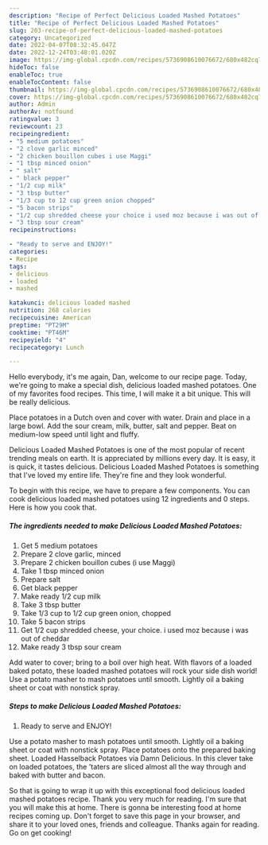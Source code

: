 ```yaml
---
description: "Recipe of Perfect Delicious Loaded Mashed Potatoes"
title: "Recipe of Perfect Delicious Loaded Mashed Potatoes"
slug: 203-recipe-of-perfect-delicious-loaded-mashed-potatoes
category: Uncategorized
date: 2022-04-07T08:32:45.047Z
date: 2022-12-24T03:48:01.020Z
image: https://img-global.cpcdn.com/recipes/5736908610076672/680x482cq70/delicious-loaded-mashed-potatoes-recipe-main-photo.jpg
hideToc: false
enableToc: true
enableTocContent: false
thumbnail: https://img-global.cpcdn.com/recipes/5736908610076672/680x482cq70/delicious-loaded-mashed-potatoes-recipe-main-photo.jpg
cover: https://img-global.cpcdn.com/recipes/5736908610076672/680x482cq70/delicious-loaded-mashed-potatoes-recipe-main-photo.jpg
author: Admin
authorAv: notfound
ratingvalue: 3
reviewcount: 23
recipeingredient:
- "5 medium potatoes"
- "2 clove garlic minced"
- "2 chicken bouillon cubes i use Maggi"
- "1 tbsp minced onion"
- " salt"
- " black pepper"
- "1/2 cup milk"
- "3 tbsp butter"
- "1/3 cup to 12 cup green onion chopped"
- "5 bacon strips"
- "1/2 cup shredded cheese your choice i used moz because i was out of cheddar"
- "3 tbsp sour cream"
recipeinstructions:

- "Ready to serve and ENJOY!"
categories:
- Recipe
tags:
- delicious
- loaded
- mashed

katakunci: delicious loaded mashed 
nutrition: 268 calories
recipecuisine: American
preptime: "PT29M"
cooktime: "PT46M"
recipeyield: "4"
recipecategory: Lunch

---
```



Hello everybody, it's me again, Dan, welcome to our recipe page. Today, we're going to make a special dish, delicious loaded mashed potatoes. One of my favorites food recipes. This time, I will make it a bit unique. This will be really delicious.

Place potatoes in a Dutch oven and cover with water. Drain and place in a large bowl. Add the sour cream, milk, butter, salt and pepper. Beat on medium-low speed until light and fluffy.

Delicious Loaded Mashed Potatoes is one of the most popular of recent trending meals on earth. It is appreciated by millions every day. It is easy, it is quick, it tastes delicious. Delicious Loaded Mashed Potatoes is something that I've loved my entire life. They're fine and they look wonderful.


To begin with this recipe, we have to prepare a few components. You can cook delicious loaded mashed potatoes using 12 ingredients and 0 steps. Here is how you cook that.

<!--inarticleads1-->

##### The ingredients needed to make Delicious Loaded Mashed Potatoes:

1. Get 5 medium potatoes
1. Prepare 2 clove garlic, minced
1. Prepare 2 chicken bouillon cubes (i use Maggi)
1. Take 1 tbsp minced onion
1. Prepare  salt
1. Get  black pepper
1. Make ready 1/2 cup milk
1. Take 3 tbsp butter
1. Take 1/3 cup to 1/2 cup green onion, chopped
1. Take 5 bacon strips
1. Get 1/2 cup shredded cheese, your choice. i used moz because i was out of cheddar
1. Make ready 3 tbsp sour cream


Add water to cover; bring to a boil over high heat. With flavors of a loaded baked potato, these loaded mashed potatoes will rock your side dish world! Use a potato masher to mash potatoes until smooth. Lightly oil a baking sheet or coat with nonstick spray. 

<!--inarticleads2-->

##### Steps to make Delicious Loaded Mashed Potatoes:


1. Ready to serve and ENJOY!

Use a potato masher to mash potatoes until smooth. Lightly oil a baking sheet or coat with nonstick spray. Place potatoes onto the prepared baking sheet. Loaded Hasselback Potatoes via Damn Delicious. In this clever take on loaded potatoes, the &#39;taters are sliced almost all the way through and baked with butter and bacon. 

So that is going to wrap it up with this exceptional food delicious loaded mashed potatoes recipe. Thank you very much for reading. I'm sure that you will make this at home. There is gonna be interesting food at home recipes coming up. Don't forget to save this page in your browser, and share it to your loved ones, friends and colleague. Thanks again for reading. Go on get cooking!

